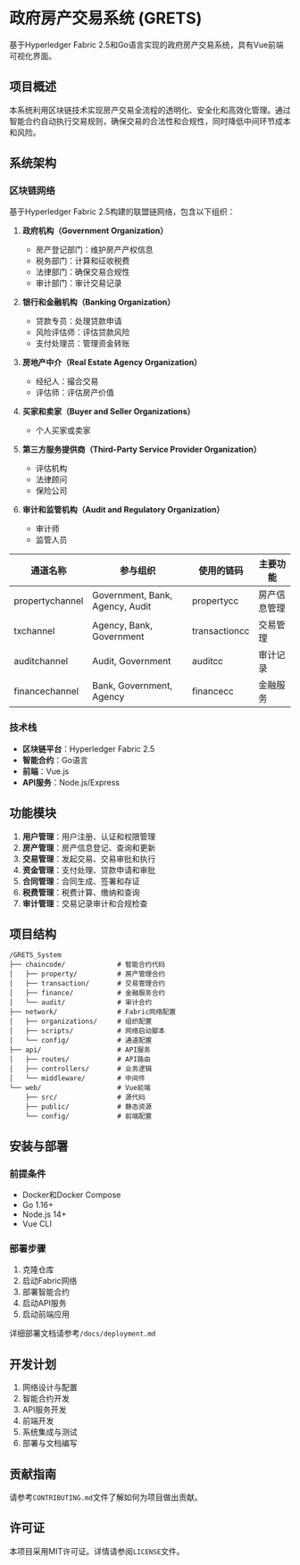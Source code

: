# 政府房产交易系统 (GRETS)

基于Hyperledger Fabric 2.5和Go语言实现的政府房产交易系统，具有Vue前端可视化界面。

## 项目概述

本系统利用区块链技术实现房产交易全流程的透明化、安全化和高效化管理。通过智能合约自动执行交易规则，确保交易的合法性和合规性，同时降低中间环节成本和风险。

## 系统架构

### 区块链网络

基于Hyperledger Fabric 2.5构建的联盟链网络，包含以下组织：

1. **政府机构（Government Organization）**
   - 房产登记部门：维护房产产权信息
   - 税务部门：计算和征收税费
   - 法律部门：确保交易合规性
   - 审计部门：审计交易记录

2. **银行和金融机构（Banking Organization）**
   - 贷款专员：处理贷款申请
   - 风险评估师：评估贷款风险
   - 支付处理员：管理资金转账

3. **房地产中介（Real Estate Agency Organization）**
   - 经纪人：撮合交易
   - 评估师：评估房产价值

4. **买家和卖家（Buyer and Seller Organizations）**
   - 个人买家或卖家

5. **第三方服务提供商（Third-Party Service Provider Organization）**
   - 评估机构
   - 法律顾问
   - 保险公司

6. **审计和监管机构（Audit and Regulatory Organization）**
   - 审计师
   - 监管人员

| 通道名称 | 参与组织 | 使用的链码 | 主要功能 |
|---------|---------|-----------|---------|
| propertychannel | Government, Bank, Agency, Audit | propertycc | 房产信息管理 |
| txchannel | Agency, Bank, Government | transactioncc | 交易管理 |
| auditchannel | Audit, Government | auditcc | 审计记录 |
| financechannel | Bank, Government, Agency | financecc | 金融服务 |

### 技术栈

- **区块链平台**：Hyperledger Fabric 2.5
- **智能合约**：Go语言
- **前端**：Vue.js
- **API服务**：Node.js/Express

## 功能模块

1. **用户管理**：用户注册、认证和权限管理
2. **房产管理**：房产信息登记、查询和更新
3. **交易管理**：发起交易、交易审批和执行
4. **资金管理**：支付处理、贷款申请和审批
5. **合同管理**：合同生成、签署和存证
6. **税费管理**：税费计算、缴纳和查询
7. **审计管理**：交易记录审计和合规检查

## 项目结构

```
/GRETS_System
├── chaincode/             # 智能合约代码
│   ├── property/          # 房产管理合约
│   ├── transaction/       # 交易管理合约
│   ├── finance/           # 金融服务合约
│   └── audit/             # 审计合约
├── network/               # Fabric网络配置
│   ├── organizations/     # 组织配置
│   ├── scripts/           # 网络启动脚本
│   └── config/            # 通道配置
├── api/                   # API服务
│   ├── routes/            # API路由
│   ├── controllers/       # 业务逻辑
│   └── middleware/        # 中间件
└── web/                   # Vue前端
    ├── src/               # 源代码
    ├── public/            # 静态资源
    └── config/            # 前端配置
```

## 安装与部署

### 前提条件

- Docker和Docker Compose
- Go 1.16+
- Node.js 14+
- Vue CLI

### 部署步骤

1. 克隆仓库
2. 启动Fabric网络
3. 部署智能合约
4. 启动API服务
5. 启动前端应用

详细部署文档请参考`/docs/deployment.md`

## 开发计划

1. 网络设计与配置
2. 智能合约开发
3. API服务开发
4. 前端开发
5. 系统集成与测试
6. 部署与文档编写

## 贡献指南

请参考`CONTRIBUTING.md`文件了解如何为项目做出贡献。

## 许可证

本项目采用MIT许可证。详情请参阅`LICENSE`文件。